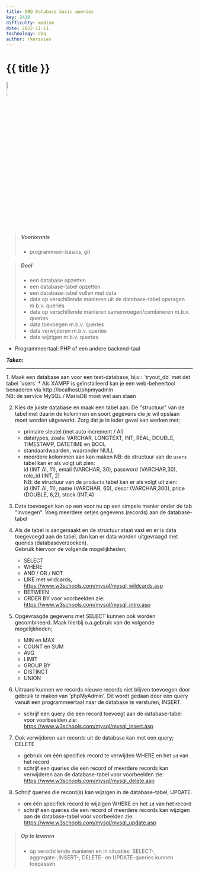 ```yaml
---
title: DBQ Database basic queries
key: 2418
difficulty: medium
date: 2022-11-11
technology: dbq
author: rkerssies
---
```



# {{ title }}

<img src="{{ '/_assets/api/database.png' | url }}" style="width:10%;">

> ##### Voorkennis
> * programmeer-basics, git

> ##### Doel
> * een database opzetten
> * een database-tabel opzetten
> * een database-tabel vullen met data
> * data op verschillende manieren uit de database-tabel opvragen m.b.v. queries
> * data op verschillende manieren samenvoegen/combineren m.b.v. queries
> * data toevoegen m.b.v. queries
> * data verwijderen m.b.v. queries
> * data wijzigen m.b.v. queries


* Programmeertaal: PHP of een andere backend-taal

***Taken:***
<hr>
1. Maak een database aan voor een test-database, bijv.: `tryout_db` met det tabel `users`
* Als XAMPP is geïnstalleerd kan je een web-beheertool benaderen via http://localhost/phpmyadmin<br>
  NB: de service MySQL / MariaDB moet wel aan staan

2. Kies de juiste database en maak een tabel aan. De "structuur" van de tabel met 
    daarin de kolommen en soort gegevens die je wil opslaan moet worden uitgewerkt.
   Zorg dat je in ieder geval kan werken met;
   * primaire sleutel (met auto increment / AI)
   * datatypes, zoals: VARCHAR, LONGTEXT, INT, REAL, DOUBLE, TIMESTAMP, DATETIME en BOOL
   * standaardwaarden, waaronder NULL
   * meerdere kolommen aan kan maken
    NB: de structuur van de `users` tabel kan er als volgt uit zien:<br>
    id (INT AI, 11), email (VARCHAR, 30), password (VARCHAR,30), role_id (INT, 2)<br>
   NB: de structuur van de `products` tabel kan er als volgt uit zien:<br>
    id (INT AI, 11), name (VARCHAR, 60), descr (VARCHAR,300), price (DOUBLE, 6,2), stock (INT,4) 

3. Data toevoegen kan op een voor nu op een simpele manier onder de tab "Invoegen".
    Voeg meerdere setjes gegevens (records) aan de database-tabel 

4. Als de tabel is aangemaakt en de structuur staat vast en er is data toegevoegd aan de tabel, 
 dan kan er data worden uitgevraagd met queries (databaseverzoeken).  
    Gebruik hiervoor de volgende mogelijkheden; 
   * SELECT
   * WHERE
   * AND / OR / NOT
   * LIKE met wildcards, https://www.w3schools.com/mysql/mysql_wildcards.asp
   * BETWEEN
   * ORDER BY
   voor voorbeelden zie: https://www.w3schools.com/mysql/mysql_intro.asp
   
5. Opgevraagde gegevens met SELECT kunnen ook worden gecombineerd. Maak hierbij o.a.gebruik van de volgende mogelijkheden;
    * MIN en MAX
    * COUNT en SUM
    * AVG
    * LIMIT
    * GROUP BY
    * DISTINCT
    * UNION

6. Uitraard kunnen we records nieuwe records niet blijven toevoegen door gebruik te maken van 'phpMyAdmin'. 
 Dit wordt gedaan door een query vanuit een programmeertaal naar de database te versturen, INSERT.
   *  schrijf een query die een record toevoegt aan de database-tabel
      voor voorbeelden zie: https://www.w3schools.com/mysql/mysql_insert.asp

7. Ook verwijderen van records uit de database kan met een query; DELETE 
   * gebruik om één specifiek record te verwijden WHERE en het `id` van het record
   * schrijf een queries die een record of meerdere records kan verwijderen aan de database-tabel
     voor voorbeelden zie: https://www.w3schools.com/mysql/mysql_delete.asp

8. Schrijf queries die record(s) kan wijzigen in de database-tabel; UPDATE.
    * om één specifiek record te wijzigen WHERE en het `id` van het record
    * schrijf een queries die een record of meerdere records kan wijzigen aan de database-tabel
      voor voorbeelden zie: https://www.w3schools.com/mysql/mysql_update.asp

> ##### Op te leveren
> * op verschillende manieren en in situaties: SELECT-, aggregate-,INSERT-, DELETE- en UPDATE-queries kunnen toepassen. 

